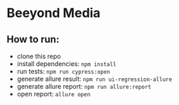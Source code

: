 # Beeyond Media

## How to run:

-   clone this repo
-   install dependencies: `npm install`
-   run tests: `npm run cypress:open`
-   generate allure result: `npm run ui-regression-allure`
-   generate allure report: `npm run allure:report`
-   open report: `allure open`